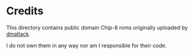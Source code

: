# Credits

This directory contains public domain Chip-8 roms originally uploaded by [dmatlack](https://github.com/dmatlack/chip8/tree/master/roms/games).  

I do not own them in any way nor am I responsible for their code.

